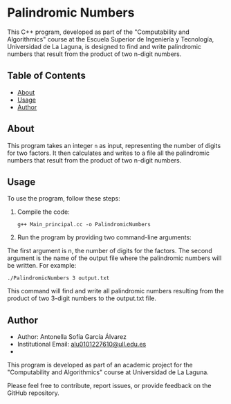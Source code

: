 # Palindromic Numbers

This C++ program, developed as part of the "Computability and Algorithmics" course at the Escuela Superior de Ingeniería y Tecnología, Universidad de La Laguna, is designed to find and write palindromic numbers that result from the product of two n-digit numbers.

## Table of Contents

- [About](#about)
- [Usage](#usage)
- [Author](#author)

## About

This program takes an integer `n` as input, representing the number of digits for two factors. It then calculates and writes to a file all the palindromic numbers that result from the product of two n-digit numbers.

## Usage

To use the program, follow these steps:

1. Compile the code:

   ```shell
   g++ Main_principal.cc -o PalindromicNumbers
   ```
2. Run the program by providing two command-line arguments:

The first argument is n, the number of digits for the factors.
The second argument is the name of the output file where the palindromic numbers will be written.
For example:
  ```shell
  ./PalindromicNumbers 3 output.txt
  ```
This command will find and write all palindromic numbers resulting from the product of two 3-digit numbers to the output.txt file.

## Author
* Author: Antonella Sofía García Álvarez
* Institutional Email: alu0101227610@ull.edu.es
* 
This program is developed as part of an academic project for the "Computability and Algorithmics" course at Universidad de La Laguna.

Please feel free to contribute, report issues, or provide feedback on the GitHub repository.
